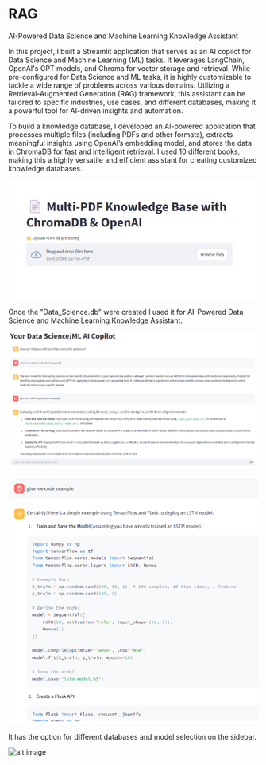 # RAG
AI-Powered Data Science and Machine Learning Knowledge Assistant

In this project, I built a Streamlit application that serves as an AI copilot for Data Science and Machine Learning (ML) tasks. It leverages LangChain, OpenAI's GPT models, and Chroma for vector storage and retrieval. While pre-configured for Data Science and ML tasks, it is highly customizable to tackle a wide range of problems across various domains. Utilizing a Retrieval-Augmented Generation (RAG) framework, this assistant can be tailored to specific industries, use cases, and different databases, making it a powerful tool for AI-driven insights and automation.

To build a knowledge database, I developed an AI-powered application that processes multiple files (including PDFs and other formats), extracts meaningful insights using OpenAI’s embedding model, and stores the data in ChromaDB for fast and intelligent retrieval. I used 10 different books, making this a highly versatile and efficient assistant for creating customized knowledge databases.

![alt image](https://github.com/boprosv/RAG/blob/main/Screenshot%202025-03-07%20111146.png?raw=true)

Once the "Data_Science.db" were created I used it for AI-Powered Data Science and Machine Learning Knowledge Assistant.

![alt image](https://github.com/boprosv/RAG/blob/main/Screenshot%202025-03-07%20100848.png?raw=true)

![alt image](https://github.com/boprosv/RAG/blob/main/Screenshot%202025-03-07%20100944.png?raw=true)

It has the option for different databases and model selection on the sidebar.

![alt image]()
